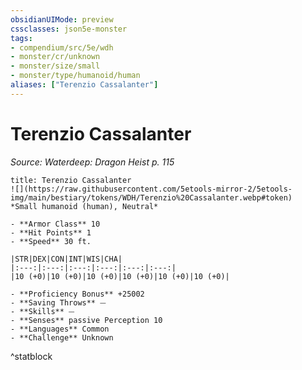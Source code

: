 ```yaml
---
obsidianUIMode: preview
cssclasses: json5e-monster
tags:
- compendium/src/5e/wdh
- monster/cr/unknown
- monster/size/small
- monster/type/humanoid/human
aliases: ["Terenzio Cassalanter"]
---
```

# Terenzio Cassalanter
*Source: Waterdeep: Dragon Heist p. 115*  


```ad-statblock
title: Terenzio Cassalanter
![](https://raw.githubusercontent.com/5etools-mirror-2/5etools-img/main/bestiary/tokens/WDH/Terenzio%20Cassalanter.webp#token)
*Small humanoid (human), Neutral*

- **Armor Class** 10 
- **Hit Points** 1  
- **Speed** 30 ft.

|STR|DEX|CON|INT|WIS|CHA|
|:---:|:---:|:---:|:---:|:---:|:---:|
|10 (+0)|10 (+0)|10 (+0)|10 (+0)|10 (+0)|10 (+0)|

- **Proficiency Bonus** +25002
- **Saving Throws** ⏤
- **Skills** ⏤
- **Senses** passive Perception 10
- **Languages** Common
- **Challenge** Unknown
```
^statblock